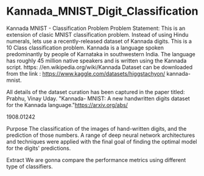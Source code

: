 # Kannada_MNIST_Digit_Classification

Kannada MNIST - Classification Problem
Problem Statement: This is an extension of clasic MNIST classification problem. Instead of using
Hindu numerals, lets use a recently-released dataset of Kannada digits. This is a 10 Class classification
problem.
Kannada is a language spoken predominantly by people of Karnataka in southwestern India. The
language has roughly 45 million native speakers and is written using the Kannada script. https:
//en.wikipedia.org/wiki/Kannada
Dataset can be downloaded from the link : https://www.kaggle.com/datasets/higgstachyon/
kannada-mnist.

All details of the dataset curation has been captured in the paper titled: Prabhu, Vinay Uday. "Kannada-
MNIST: A new handwritten digits dataset for the Kannada language."https://arxiv.org/abs/

1908.01242

Purpose
The classification of the images of hand-written digits, and the prediction of those numbers. A range of deep neural network architectures and techniques were applied with the final goal of finding the optimal model for the digits' predictions.

Extract
We are gonna compare the performance metrics using different type of classifiers.

